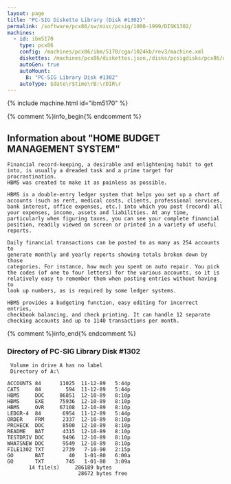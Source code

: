```yaml
---
layout: page
title: "PC-SIG Diskette Library (Disk #1302)"
permalink: /software/pcx86/sw/misc/pcsig/1000-1999/DISK1302/
machines:
  - id: ibm5170
    type: pcx86
    config: /machines/pcx86/ibm/5170/cga/1024kb/rev3/machine.xml
    diskettes: /machines/pcx86/diskettes.json,/disks/pcsigdisks/pcx86/diskettes.json
    autoGen: true
    autoMount:
      B: "PC-SIG Library Disk #1302"
    autoType: $date\r$time\rB:\rDIR\r
---
```


{% include machine.html id="ibm5170" %}

{% comment %}info_begin{% endcomment %}

## Information about "HOME BUDGET MANAGEMENT SYSTEM"

    Financial record-keeping, a desirable and enlightening habit to get
    into, is usually a dreaded task and a prime target for procrastination.
    HBMS was created to make it as painless as possible.
    
    HBMS is a double-entry ledger system that helps you set up a chart of
    accounts (such as rent, medical costs, clients, professional services,
    bank interest, office expenses, etc.) into which you post (record) all
    your expenses, income, assets and liabilities. At any time,
    particularly when figuring taxes, you can see your complete financial
    position, readily viewed on screen or printed in a variety of useful
    reports.
    
    Daily financial transactions can be posted to as many as 254 accounts to
    generate monthly and yearly reports showing totals broken down by those
    categories. For instance, how much you spent on auto repair. You pick
    the codes (of one to four letters) for the various accounts, so it is
    relatively easy to remember them when posting entries without having to
    look up numbers, as is required by some ledger systems.
    
    HBMS provides a budgeting function, easy editing for incorrect entries,
    checkbook balancing, and check printing. It can handle 12 separate
    checking accounts and up to 1140 transactions per month.
{% comment %}info_end{% endcomment %}


### Directory of PC-SIG Library Disk #1302

     Volume in drive A has no label
     Directory of A:\

    ACCOUNTS 84      11025  11-12-89   5:44p
    CATS     84        594  11-12-89   5:44p
    HBMS     DOC     86851  12-10-89   8:10p
    HBMS     EXE     75936  12-10-89   8:10p
    HBMS     OVR     67108  12-10-89   8:10p
    LEDGR-4  84       6954  11-12-89   5:44p
    ORDER    FRM      2337  12-10-89   8:10p
    PRCHECK  DOC      8500  12-10-89   8:10p
    README   BAT      4315  12-10-89   8:10p
    TESTDRIV DOC      9496  12-10-89   8:10p
    WHATSNEW DOC      9549  12-10-89   8:10p
    FILE1302 TXT      2739   7-10-90   2:15p
    GO       BAT        40   1-01-80   6:00a
    GO       TXT       745   1-01-80   3:09a
           14 file(s)     286189 bytes
                           28672 bytes free
